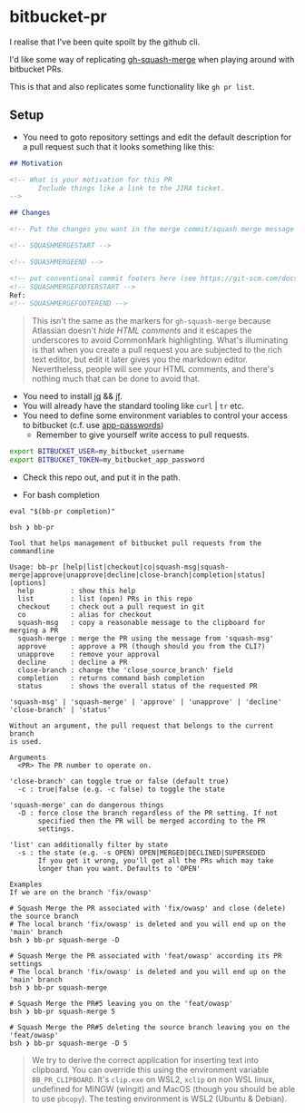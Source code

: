 # bitbucket-pr

I realise that I've been quite spoilt by the github cli.

I'd like some way of replicating [gh-squash-merge](https://github.com/quotidian-ennui/gh-squash-merge) when playing around with bitbucket PRs.

This is that and also replicates some functionality like `gh pr list`.

## Setup

- You need to goto repository settings and edit the default description for a pull request such that it looks something like this:

```markdown
## Motivation

<!-- What is your motivation for this PR
       Include things like a link to the JIRA ticket.
-->

## Changes

<!-- Put the changes you want in the merge commit/squash merge message between the two tags below ->

<!-- SQUASHMERGESTART -->

<!-- SQUASHMERGEEND -->

<!-- put conventional commit footers here (see https://git-scm.com/docs/git-interpret-trailers for style) -->
<!-- SQUASHMERGEFOOTERSTART -->
Ref:
<!-- SQUASHMERGEFOOTEREND -->
```

> This isn't the same as the markers for `gh-squash-merge` because Atlassian doesn't _hide HTML comments_ and it escapes the underscores to avoid CommonMark highlighting. What's illuminating is that when you create a pull request you are subjected to the rich text editor, but edit it later gives you the markdown editor. Nevertheless, people will see your HTML comments, and there's nothing much that can be done to avoid that.

- You need to install [jq](https://github.com/jqlang/jq) && [jf](https://github.com/sayanarijit/jf).
- You will already have the standard tooling like `curl` | `tr` etc.
- You need to define some environment variables to control your access to bitbucket (c.f. use [app-passwords](https://support.atlassian.com/bitbucket-cloud/docs/app-passwords/))
  - Remember to give yourself write access to pull requests.

```bash
export BITBUCKET_USER=my_bitbucket_username
export BITBUCKET_TOKEN=my_bitbucket_app_password
```

- Check this repo out, and put it in the path.

- For bash completion

```shell
eval "$(bb-pr completion)"
```

```shell
bsh ❯ bb-pr

Tool that helps management of bitbucket pull requests from the commandline

Usage: bb-pr [help|list|checkout|co|squash-msg|squash-merge|approve|unapprove|decline|close-branch|completion|status] [options]
  help         : show this help
  list         : list (open) PRs in this repo
  checkout     : check out a pull request in git
  co           : alias for checkout
  squash-msg   : copy a reasonable message to the clipboard for merging a PR
  squash-merge : merge the PR using the message from 'squash-msg'
  approve      : approve a PR (though should you from the CLI?)
  unapprove    : remove your approval
  decline      : decline a PR
  close-branch : change the 'close_source_branch' field
  completion   : returns command bash completion
  status       : shows the overall status of the requested PR

'squash-msg' | 'squash-merge' | 'approve' | 'unapprove' | 'decline'
'close-branch' | 'status'

Without an argument, the pull request that belongs to the current branch
is used.

Arguments
  <PR> The PR number to operate on.

'close-branch' can toggle true or false (default true)
  -c : true|false (e.g. -c false) to toggle the state

'squash-merge' can do dangerous things
  -D : force close the branch regardless of the PR setting. If not
       specified then the PR will be merged according to the PR
       settings.

'list' can additionally filter by state
  -s : the state (e.g. -s OPEN) OPEN|MERGED|DECLINED|SUPERSEDED
       If you get it wrong, you'll get all the PRs which may take
       longer than you want. Defaults to 'OPEN'

Examples
If we are on the branch 'fix/owasp'

# Squash Merge the PR associated with 'fix/owasp' and close (delete) the source branch
# The local branch 'fix/owasp' is deleted and you will end up on the 'main' branch
bsh ❯ bb-pr squash-merge -D

# Squash Merge the PR associated with 'feat/owasp' according its PR settings
# The local branch 'fix/owasp' is deleted and you will end up on the 'main' branch
bsh ❯ bb-pr squash-merge

# Squash Merge the PR#5 leaving you on the 'feat/owasp'
bsh ❯ bb-pr squash-merge 5

# Squash Merge the PR#5 deleting the source branch leaving you on the 'feat/owasp'
bsh ❯ bb-pr squash-merge -D 5
```

> We try to derive the correct application for inserting text into clipboard. You can override this using the environment variable `BB_PR_CLIPBOARD`. It's `clip.exe` on WSL2, `xclip` on non WSL linux, undefined for MINGW (wingit) and MacOS (though you should be able to use `pbcopy`). The testing environment is WSL2 (Ubuntu & Debian).
